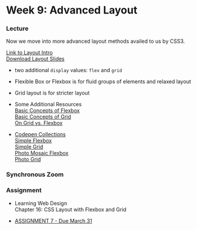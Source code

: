 # Week 9: Advanced Layout

### Lecture

Now we move into more advanced layout methods availed to us by CSS3.

[Link to Layout Intro](https://nyu.zoom.us/rec/play/HLGPu_OKtH42XQA1z1kEx-6IhBIeLPCHthJmcCOd8JAOEXkKneAqx_tWbwI_GuW1x3WaOoYwznxV92lp.WKWnjCp16kSe8iSV)\
[Download Layout Slides](https://onetimeuser.github.io/intro-web-comp-principles/week-9/week9.pdf)

- two additional `display` values: `flex` and `grid`
- Flexible Box or Flexbox is for fluid groups of elements and relaxed layout
- Grid layout is for stricter layout

- Some Additional Resources\
    [Basic Concepts of Flexbox](https://developer.mozilla.org/en-US/docs/Web/CSS/CSS_Flexible_Box_Layout/Basic_Concepts_of_Flexbox)\
    [Basic Concepts of Grid](https://developer.mozilla.org/en-US/docs/Web/CSS/CSS_Grid_Layout/Basic_Concepts_of_Grid_Layout)\
    [On Grid vs. Flexbox](https://developer.mozilla.org/en-US/docs/Web/CSS/CSS_Grid_Layout/Relationship_of_Grid_Layout#grid_and_flexbox)

- [Codepen Collections](https://codepen.io/collection/DBgroK)\
    [Simple Flexbox](https://codepen.io/onetimeuser/pen/dyNXqzp)\
    [Simple Grid](https://codepen.io/onetimeuser/pen/OJWXoOQ)\
    [Photo Mosaic Flexbox](https://codepen.io/onetimeuser/pen/KKaMBBZ)\
    [Photo Grid](https://codepen.io/onetimeuser/pen/JjEKeMx)

### Synchronous Zoom


### Assignment
- Learning Web Design\
    Chapter 16: CSS Layout with Flexbox and Grid

- [ASSIGNMENT 7 - Due March 31](/assignments/assignment-6/)
